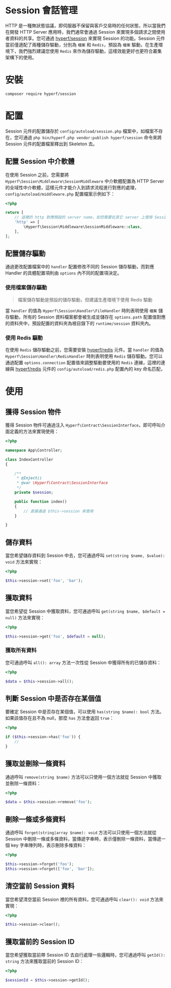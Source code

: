 # Session 會話管理

HTTP 是一種無狀態協議，即伺服器不保留與客戶交易時的任何狀態，所以當我們在開發 HTTP Server 應用時，我們通常會通過 Session 來實現多個請求之間使用者資料的共享。您可通過 [hyperf/session](https://github.com/hyperf/session) 來實現 Session 的功能。Session 元件當前僅適配了兩種儲存驅動，分別為 `檔案` 和 `Redis`，預設為 `檔案` 驅動，在生產環境下，我們強烈建議您使用 `Redis` 來作為儲存驅動，這樣效能更好也更符合叢集架構下的使用。

# 安裝

```bash
composer require hyperf/session
```

# 配置

Session 元件的配置儲存於 `config/autoload/session.php` 檔案中，如檔案不存在，您可通過 `php bin/hyperf.php vendor:publish hyperf/session` 命令來將 Session 元件的配置檔案釋出到 Skeleton 去。

## 配置 Session 中介軟體

在使用 Session 之前，您需要將 `Hyperf\Session\Middleware\SessionMiddleware` 中介軟體配置為 HTTP Server 的全域性中介軟體，這樣元件才能介入到請求流程進行對應的處理，`config/autoload/middleware.php` 配置檔案示例如下：

```php
<?php

return [
    // 這裡的 http 對應預設的 server name，如您需要在其它 server 上使用 Session，需要對應的配置全域性中介軟體
    'http' => [
        \Hyperf\Session\Middleware\SessionMiddleware::class,
    ],
];
```

## 配置儲存驅動

通過更改配置檔案中的 `handler` 配置修改不同的 Session 儲存驅動，而對應 Handler 的具體配置項則由 `options` 內不同的配置項決定。

### 使用檔案儲存驅動

> 檔案儲存驅動是預設的儲存驅動，但建議生產環境下使用 Redis 驅動

當 `handler` 的值為 `Hyperf\Session\Handler\FileHandler` 時則表明使用 `檔案` 儲存驅動，所有的 Session 資料檔案都會被生成並儲存在 `options.path` 配置值對應的資料夾中，預設配置的資料夾為根目錄下的 `runtime/session` 資料夾內。

### 使用 Redis 驅動

在使用 `Redis` 儲存驅動之前，您需要安裝 [hyperf/redis](https://github.com/hyperf/redis) 元件。當 `handler` 的值為 `Hyperf\Session\Handler\RedisHandler` 時則表明使用 `Redis` 儲存驅動。您可以通過配置 `options.connection` 配置值來調整驅動要使用的 `Redis` 連線，這裡的連線與 [hyperf/redis](https://github.com/hyperf/redis) 元件的 `config/autoload/redis.php` 配置內的 key 命名匹配，

# 使用

## 獲得 Session 物件

獲得 Session 物件可通過注入 `Hyperf\Contract\SessionInterface`，即可呼叫介面定義的方法來實現使用：

```php
<?php

namespace App\Controller;

class IndexController
{

    /**
     * @Inject()
     * @var \Hyperf\Contract\SessionInterface
     */
    private $session;

    public function index()
    {
        // 直接通過 $this->session 來使用
    } 

}
```

## 儲存資料

當您希望儲存資料到 Session 中去，您可通過呼叫 `set(string $name, $value): void` 方法來實現：

```php
<?php

$this->session->set('foo', 'bar');
```

## 獲取資料

當您希望從 Session 中獲取資料，您可通過呼叫 `get(string $name, $default = null)` 方法來實現：

```php
<?php

$this->session->get('foo', $default = null);
```

### 獲取所有資料

您可通過呼叫 `all(): array` 方法一次性從 Session 中獲得所有的已儲存資料：

```php
<?php

$data = $this->session->all();
```

## 判斷 Session 中是否存在某個值

要確定 Session 中是否存在某個值，可以使用 `has(string $name): bool` 方法。如果該值存在且不為 null，那麼 `has` 方法會返回 `true`：

```php
<?php

if ($this->session->has('foo')) {
    //
}
```

## 獲取並刪除一條資料

通過呼叫 `remove(string $name)` 方法可以只使用一個方法就從 Session 中獲取並刪除一條資料：

```php
<?php

$data = $this->session->remove('foo');
```

## 刪除一條或多條資料

通過呼叫 `forget(string|array $name): void` 方法可以只使用一個方法就從 Session 中刪除一條或多條資料，當傳遞字串時，表示僅刪除一條資料，當傳遞一個 key 字串陣列時，表示刪除多條資料：

```php
<?php

$this->session->forget('foo');
$this->session->forget(['foo', 'bar']);
```

## 清空當前 Session 資料

當您希望清空當前 Session 裡的所有資料，您可通過呼叫 `clear(): void` 方法來實現：

```php
<?php

$this->session->clear();
```

## 獲取當前的 Session ID

當您希望獲取當前帶 Session ID 去自行處理一些邏輯時，您可通過呼叫 `getId(): string` 方法來獲取當前的 Session ID：

```php
<?php

$sessionId = $this->session->getId();
```

